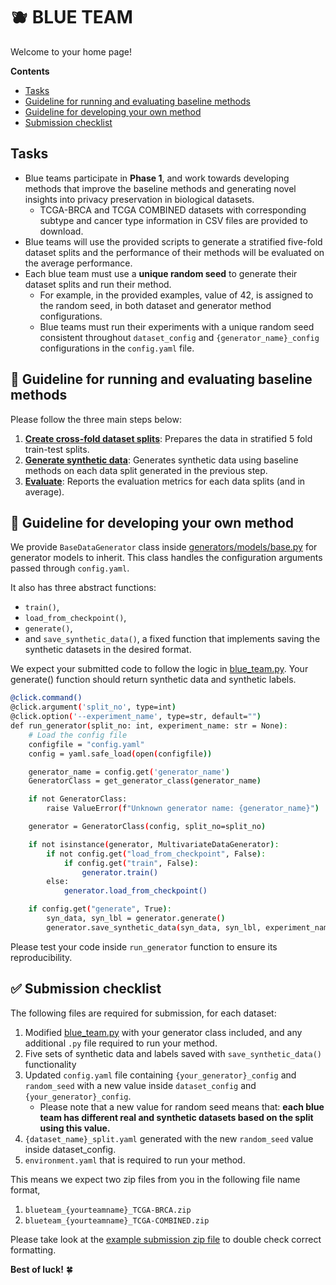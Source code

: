 # :blueberries: BLUE TEAM 

Welcome to your home page! 

**Contents**
- [Tasks](#tasks)
- [Guideline for running and evaluating baseline methods](#thread-workflow-for-running-and-evaluating-baseline-methods)
- [Guideline for developing your own method](#bookmark_tabs-guideline-for-developing-your-own-method)
- [Submission checklist](#white_check_mark-submission-checklist)

## Tasks 
- Blue teams participate in **Phase 1**, and work towards developing methods that improve the baseline methods and generating novel insights into privacy preservation in biological datasets.
  - TCGA-BRCA and TCGA COMBINED datasets with corresponding subtype and cancer type information in CSV files are provided to download. 
- Blue teams will use the provided scripts to generate a stratified five-fold dataset splits and the performance of their methods will be evaluated on the average performance. 
- Each blue team must use a **unique random seed** to generate their dataset splits and run their method.
  - For example, in the provided examples, value of 42, is assigned to the random seed, in both dataset and generator method configurations.
  - Blue teams must run their experiments with a unique random seed consistent throughout `dataset_config` and `{generator_name}_config` configurations in the `config.yaml` file. 
 

## :thread: Guideline for running and evaluating baseline methods

Please follow the three main steps below:
1. **[Create cross-fold dataset splits](/experiments/track_i/blue_team/1_data/)**: Prepares the data in stratified 5 fold train-test splits. 
2. **[Generate synthetic data](/experiments/track_i/blue_team/2_generation/)**: Generates synthetic data using baseline methods on each data split generated in the previous step. 
3. **[Evaluate](/experiments/track_i/blue_team/3_evaluation/)**: Reports the evaluation metrics for each data splits (and in average).


## :bookmark_tabs: Guideline for developing your own method

We provide `BaseDataGenerator` class inside [generators/models/base.py](/src/generators/models/base.py) for generator models to inherit. This class handles the configuration arguments passed through `config.yaml`. 

It also has three abstract functions:  
- `train()`, 
- `load_from_checkpoint()`, 
- `generate()`, 
-  and `save_synthetic_data()`, a fixed function that implements saving the synthetic datasets in the desired format. 

We expect your submitted code to follow the logic in [blue_team.py](/src/generators/blue_team.py). Your generate() function should return synthetic data and synthetic labels.

```bash
@click.command()
@click.argument('split_no', type=int)
@click.option('--experiment_name', type=str, default="")
def run_generator(split_no: int, experiment_name: str = None):
    # Load the config file
    configfile = "config.yaml"
    config = yaml.safe_load(open(configfile))

    generator_name = config.get('generator_name')
    GeneratorClass = get_generator_class(generator_name)

    if not GeneratorClass:
        raise ValueError(f"Unknown generator name: {generator_name}")

    generator = GeneratorClass(config, split_no=split_no)

    if not isinstance(generator, MultivariateDataGenerator):
        if not config.get("load_from_checkpoint", False):
            if config.get("train", False):
                generator.train()
        else:
            generator.load_from_checkpoint()

    if config.get("generate", True):
        syn_data, syn_lbl = generator.generate()
        generator.save_synthetic_data(syn_data, syn_lbl, experiment_name)
```
Please test your code inside `run_generator` function to ensure its reproducibility. 


## :white_check_mark: Submission checklist
The following files are required for submission, for each dataset:

1. Modified [blue_team.py](/src/generators/blue_team.py) with your generator class included, and any additional `.py` file required to run your method. 
2.  Five sets of synthetic data and labels saved with `save_synthetic_data()` functionality
3.  Updated `config.yaml` file containing `{your_generator}_config` and `random_seed` with a new value inside `dataset_config` and `{your_generator}_config`. 
    - Please note that a new value for random seed means that: **each blue team has different real and synthetic datasets based on the split using this value.** 
4. `{dataset_name}_split.yaml` generated with the new `random_seed` value inside dataset_config.
5. `environment.yaml` that is required to run your method.


This means we expect two zip files from you in the following file name format,
1.  `blueteam_{yourteamname}_TCGA-BRCA.zip`
2.  `blueteam_{yourteamname}_TCGA-COMBINED.zip`


Please take look at the [example submission zip file](/experiments/track_i/blue_team/blueteam_example_TCGA-BRCA.zip) to double check correct formatting. 


**Best of luck!** :four_leaf_clover:





